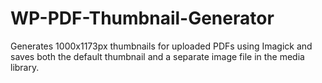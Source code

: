 # WP-PDF-Thumbnail-Generator
Generates 1000x1173px thumbnails for uploaded PDFs using Imagick and saves both the default thumbnail and a separate image file in the media library.
